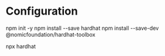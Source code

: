 # Configuration

npm init -y 
npm install --save hardhat
npm install --save-dev @nomicfoundation/hardhat-toolbox

npx hardhat
